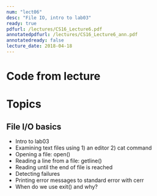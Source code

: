 ```yaml
---
num: "lect06"
desc: "File IO, intro to lab03"
ready: true
pdfurl: /lectures/CS16_Lecture6.pdf
annotatedpdfurl: /lectures/CS16_Lecture6_ann.pdf
annotatedready: false
lecture_date: 2018-04-18
---
```


# Code from lecture


# Topics
## File I/O basics
* Intro to lab03
* Examining text files using 1) an editor 2) cat command
* Opening a file: open()
* Reading a line from a file: getline()
* Reading until the end of file is reached
* Detecting failures
* Printing error messages to standard error with cerr
* When do we use exit() and why?
